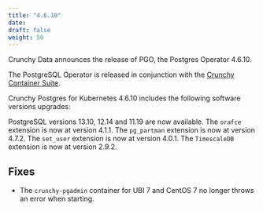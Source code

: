 ```yaml
---
title: "4.6.10"
date:
draft: false
weight: 50
---
```


Crunchy Data announces the release of PGO, the Postgres Operator 4.6.10.

The PostgreSQL Operator is released in conjunction with the [Crunchy Container Suite](https://github.com/CrunchyData/crunchy-containers/).

Crunchy Postgres for Kubernetes 4.6.10 includes the following software versions upgrades:

PostgreSQL versions 13.10, 12.14 and 11.19 are now available.
The `orafce` extension is now at version 4.1.1.
The `pg_partman` extension is now at version 4.7.2.
The `set_user` extension is now at version 4.0.1.
The `TimescaleDB` extension is now at version 2.9.2.

## Fixes
- The `crunchy-pgadmin` container for UBI 7 and CentOS 7 no longer throws an error when starting.
